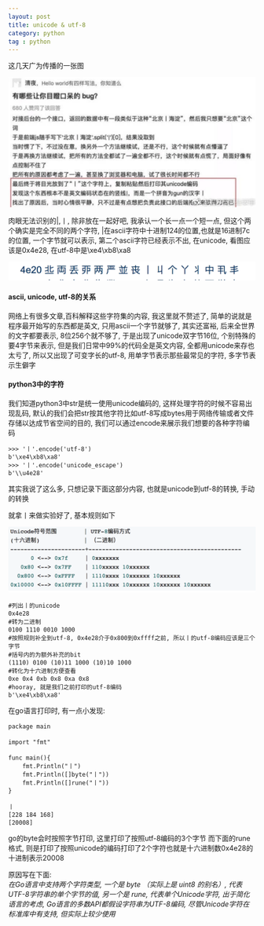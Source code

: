 ```yaml
---
layout: post
title: unicode & utf-8
category: python
tag : python
---
```


这几天广为传播的一张图  

<img src="/img/in-post/gun.png">

肉眼无法识别的\|,丨, 除非放在一起好吧, 我承认一个长一点一个短一点, 但这个两个确实是完全不同的两个字符, \|在ascii字符中十进制124的位置,也就是16进制7c的位置, 一个字节就可以表示, 第二个ascii字符已经表示不出, 在unicode, 看图应该是0x4e28, 在utf-8中是\xe4\xb8\xa8     

<img src="/img/in-post/unicodegun.png">  

#### ascii, unicode, utf-8的关系  

网络上有很多文章,百科解释这些字符集的内容, 我这里就不赘述了, 简单的说就是程序最开始写的东西都是英文, 只用ascii一个字节就够了, 其实还富裕, 后来全世界的文字都要表示, 8位256个就不够了, 于是出现了unicode双字节16位, 个别特殊的要4字节来表示, 但是我们日常中99%的代码全是英文内容, 全都用unicode来存也太亏了, 所以又出现了可变字长的utf-8, 用单字节表示那些最常见的字符, 多字节表示生僻字  

#### python3中的字符  

我们知道python3中str是统一使用unicode编码的, 这样处理字符的时候不容易出现乱码, 默认的我们会把str按其他字符比如utf-8写成bytes用于网络传输或者文件存储以达成节省空间的目的, 我们可以通过encode来展示我们想要的各种字符编码  

```
>>> '丨'.encode('utf-8')
b'\xe4\xb8\xa8'
>>> '丨'.encode('unicode_escape')
b'\\u4e28'
```

其实我说了这么多, 只想记录下面这部分内容, 也就是unicode到utf-8的转换, 手动的转换  

就拿丨来做实验好了, 基本规则如下  

<img src="/img/in-post/unicode2utf-8.png">  

```
#列出丨的unicode
0x4e28 
#转为二进制
0100 1110 0010 1000
#按照规则补全到utf-8, 0x4e28介于0x800到0xffff之前, 所以丨的utf-8编码应该是三个字节  
#括号内的为额外补充的bit
(1110) 0100 (10)11 1000 (10)10 1000
#转化为十六进制方便查看
0xe 0x4 0xb 0x8 0xa 0x8
#hooray, 就是我们之前打印的utf-8编码
b'\xe4\xb8\xa8'  

```

在go语言打印时, 有一点小发现:

```
package main

import "fmt"

func main(){
	fmt.Println("丨")
	fmt.Println([]byte("丨"))
	fmt.Println([]rune("丨"))
}

丨
[228 184 168]
[20008]

```

go的byte会时按照字节打印, 这里打印了按照utf-8编码的3个字节
而下面的rune格式, 则是打印了按照unicode的编码打印了2个字符也就是十六进制数0x4e28的十进制表示20008  

原因写在下面:  
*在Go语言中支持两个字符类型, 一个是 byte （实际上是 uint8 的别名）, 代表UTF-8字符串的单个字节的值, 
另一个是 rune, 代表单个Unicode字符, 出于简化语言的考虑, Go语言的多数API都假设字符串为UTF-8编码, 
尽管Unicode字符在标准库中有支持, 但实际上较少使用*




